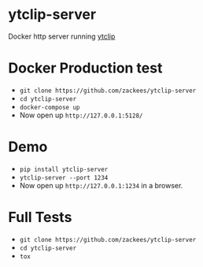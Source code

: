 # ytclip-server

Docker http server running [ytclip](https://github.com/zackees/ytclip)

# Docker Production test

  * `git clone https://github.com/zackees/ytclip-server`
  * `cd ytclip-server`
  * `docker-compose up`
  * Now open up `http://127.0.0.1:5128/`

# Demo

  * `pip install ytclip-server`
  * `ytclip-server --port 1234`
  * Now open up `http://127.0.0.1:1234` in a browser.

# Full Tests

  * `git clone https://github.com/zackees/ytclip-server`
  * `cd ytclip-server`
  * `tox`